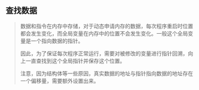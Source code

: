 ## 查找数据

> 数据和指令在内存中存储，对于动态申请内存的数据，每次程序重启时位置都会发生变化，而全局变量在内存中的位置不会发生变化。一般这个全局变量是一个指向数据的指针。
>
> 因此，为了保证每次程序正常运行，需要对被修改的变量进行指针回溯，向上一直查找到这个全局指针并保存这个位置。
>
> 注意，因为结构体等一些原因，真实数据的地址与指针指向数据的地址存在一个偏移量，需要额外设置出来。

